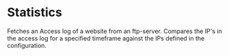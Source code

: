 # Statistics
Fetches an Access log of a website from an ftp-server. Compares the IP's in the access log for a specified timeframe against the IPs defined in the configuration. 
